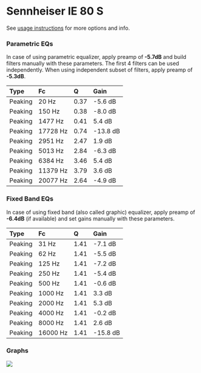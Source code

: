 # Sennheiser IE 80 S
See [usage instructions](https://github.com/jaakkopasanen/AutoEq#usage) for more options and info.

### Parametric EQs
In case of using parametric equalizer, apply preamp of **-5.7dB** and build filters manually
with these parameters. The first 4 filters can be used independently.
When using independent subset of filters, apply preamp of **-5.3dB**.

| Type    | Fc       |    Q | Gain     |
|:--------|:---------|:-----|:---------|
| Peaking | 20 Hz    | 0.37 | -5.6 dB  |
| Peaking | 150 Hz   | 0.38 | -8.0 dB  |
| Peaking | 1477 Hz  | 0.41 | 5.4 dB   |
| Peaking | 17728 Hz | 0.74 | -13.8 dB |
| Peaking | 2951 Hz  | 2.47 | 1.9 dB   |
| Peaking | 5013 Hz  | 2.84 | -6.3 dB  |
| Peaking | 6384 Hz  | 3.46 | 5.4 dB   |
| Peaking | 11379 Hz | 3.79 | 3.6 dB   |
| Peaking | 20077 Hz | 2.64 | -4.9 dB  |

### Fixed Band EQs
In case of using fixed band (also called graphic) equalizer, apply preamp of **-6.4dB**
(if available) and set gains manually with these parameters.

| Type    | Fc       |    Q | Gain     |
|:--------|:---------|:-----|:---------|
| Peaking | 31 Hz    | 1.41 | -7.1 dB  |
| Peaking | 62 Hz    | 1.41 | -5.5 dB  |
| Peaking | 125 Hz   | 1.41 | -7.2 dB  |
| Peaking | 250 Hz   | 1.41 | -5.4 dB  |
| Peaking | 500 Hz   | 1.41 | -0.6 dB  |
| Peaking | 1000 Hz  | 1.41 | 3.3 dB   |
| Peaking | 2000 Hz  | 1.41 | 5.3 dB   |
| Peaking | 4000 Hz  | 1.41 | -0.2 dB  |
| Peaking | 8000 Hz  | 1.41 | 2.6 dB   |
| Peaking | 16000 Hz | 1.41 | -15.8 dB |

### Graphs
![](https://raw.githubusercontent.com/jaakkopasanen/AutoEq/master/results/oratory1990/harman_in-ear_2017-1/Sennheiser%20IE%2080%20S/Sennheiser%20IE%2080%20S.png)